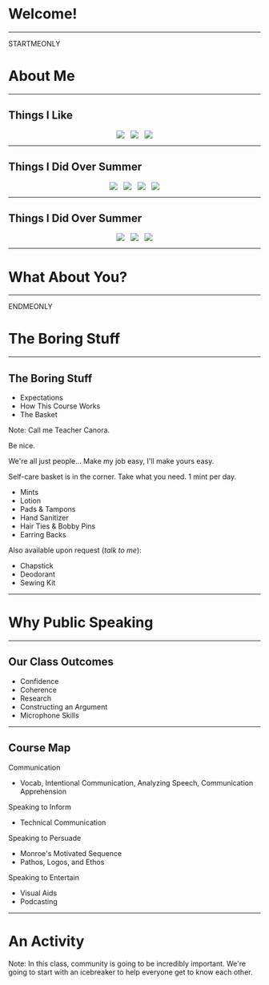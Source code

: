 # Welcome!

----

STARTMEONLY

# About Me

---

## Things I Like
<div style="display: flex; flex-direction: row; justify-content: center; gap: 12px">
<img src="STATICPREFIX/common/1-intro/receiptify.png" style="max-height: 70vh;">
<img src="STATICPREFIX/common/1-intro/croissant.png" style="max-height: 70vh;">
<img src="STATICPREFIX/common/1-intro/hhn.png" style="max-height: 70vh;">
</div>

---

## Things I Did Over Summer
<div style="display: flex; flex-direction: row; justify-content: center; gap: 12px">
<img src="STATICPREFIX/common/1-intro/baconsummer.jpg" style="max-height: 70vh;">
<img src="STATICPREFIX/common/1-intro/disco.jpg" style="max-height: 70vh;">
<img src="STATICPREFIX/common/1-intro/wonderlab.jpg" style="max-height: 70vh;">
<img src="STATICPREFIX/common/1-intro/hiltonhead.png" style="max-height: 70vh;">
</div>

---

## Things I Did Over Summer
<div style="display: flex; flex-direction: row; justify-content: center; gap: 12px">
<img src="STATICPREFIX/common/1-intro/citymuseum.jpg" style="max-height: 70vh;">
<img src="STATICPREFIX/common/1-intro/belay.jpg" style="max-height: 70vh;">
<img src="STATICPREFIX/common/1-intro/lindsay.jpg" style="max-height: 70vh;">
</div>

---

# What About You?

----

ENDMEONLY

# The Boring Stuff

---

## The Boring Stuff
* Expectations
* How This Course Works
* The Basket

Note:
Call me Teacher Canora.

Be nice.

We're all just people... Make my job easy, I'll make yours easy.

Self-care basket is in the corner. Take what you need. 1 mint per day. 
* Mints
* Lotion
* Pads & Tampons
* Hand Sanitizer
* Hair Ties & Bobby Pins
* Earring Backs

Also available upon request (*talk to me*):
* Chapstick
* Deodorant
* Sewing Kit

----

# Why Public Speaking

---

## Our Class Outcomes

* Confidence
* Coherence
* Research
* Constructing an Argument
* Microphone Skills

----

## Course Map

Communication
* Vocab, Intentional Communication, Analyzing Speech, Communication Apprehension

Speaking to Inform
* Technical Communication

Speaking to Persuade
* Monroe's Motivated Sequence
* Pathos, Logos, and Ethos

Speaking to Entertain
* Visual Aids
* Podcasting

----

# An Activity

Note:
In this class, community is going to be incredibly important. We're going to start with an 
icebreaker to help everyone get to know each other.